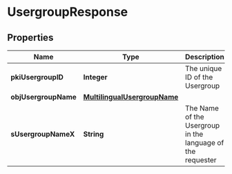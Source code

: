 

# UsergroupResponse

## Properties

Name | Type | Description | Notes
------------ | ------------- | ------------- | -------------
**pkiUsergroupID** | **Integer** | The unique ID of the Usergroup | 
**objUsergroupName** | [**MultilingualUsergroupName**](MultilingualUsergroupName.md) |  | 
**sUsergroupNameX** | **String** | The Name of the Usergroup in the language of the requester |  [optional]





